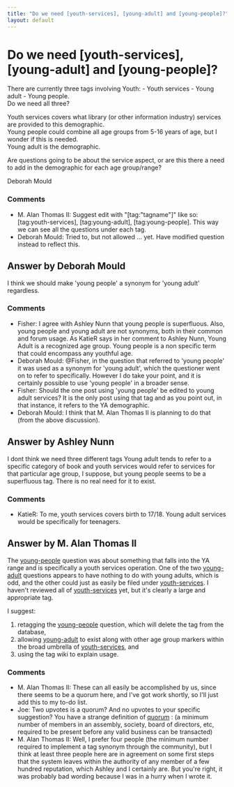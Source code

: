 ```yaml
---
title: "Do we need [youth-services], [young-adult] and [young-people]?"
layout: default
---
```

Do we need [youth-services], [young-adult] and [young-people]?
=====================
There are currently three tags involving Youth: - Youth services - Young
adult - Young people.\
 Do we need all three?

Youth services covers what library (or other information industry)
services are provided to this demographic.\
 Young people could combine all age groups from 5-16 years of age, but I
wonder if this is needed.\
 Young adult is the demographic.

Are questions going to be about the service aspect, or are this there a
need to add in the demographic for each age group/range?

Deborah Mould

### Comments ###
* M. Alan Thomas II: Suggest edit with "[tag:"tagname"]" like so: [tag:youth-services],
[tag:young-adult], [tag:young-people]. This way we can see all the
questions under each tag.
* Deborah Mould: Tried to, but not allowed ... yet. Have modified question instead to
reflect this.


Answer by Deborah Mould
----------------
I think we should make 'young people' a synonym for 'young adult'
regardless.

### Comments ###
* Fisher: I agree with Ashley Nunn that young people is superfluous. Also, young
people and young adult are not synonyms, both in their common and forum
usage. As KatieR says in her comment to Ashley Nunn, Young Adult is a
recognized age group. Young people is a non specific term that could
encompass any youthful age.
* Deborah Mould: @Fisher, in the question that referred to 'young people' it was used as
a synonym for 'young adult', which the questioner went on to refer to
specifically. However I do take your point, and it is certainly possible
to use 'young people' in a broader sense.
* Fisher: Should the one post using 'young people' be edited to young adult
services? It is the only post using that tag and as you point out, in
that instance, it refers to the YA demographic.
* Deborah Mould: I think that M. Alan Thomas II is planning to do that (from the above
discussion).

Answer by Ashley Nunn
----------------
I dont think we need three different tags Young adult tends to refer to
a specific category of book and youth services would refer to services
for that particular age group, I suppose, but young people seems to be a
superfluous tag. There is no real need for it to exist.

### Comments ###
* KatieR: To me, youth services covers birth to 17/18. Young adult services would
be specifically for teenagers.

Answer by M. Alan Thomas II
----------------
The
[young-people](http://libraries.stackexchange.com/questions/tagged/young-people "show questions tagged 'young-people'")
question was about something that falls into the YA range and is
specifically a youth services operation. One of the two
[young-adult](http://libraries.stackexchange.com/questions/tagged/young-adult "show questions tagged 'young-adult'")
questions appears to have nothing to do with young adults, which is odd,
and the other could just as easily be filed under
[youth-services](http://libraries.stackexchange.com/questions/tagged/youth-services "show questions tagged 'youth-services'").
I haven't reviewed all of
[youth-services](http://libraries.stackexchange.com/questions/tagged/youth-services "show questions tagged 'youth-services'")
yet, but it's clearly a large and appropriate tag.

I suggest:

1.  retagging the
    [young-people](http://libraries.stackexchange.com/questions/tagged/young-people "show questions tagged 'young-people'")
    question, which will delete the tag from the database,
2.  allowing
    [young-adult](http://libraries.stackexchange.com/questions/tagged/young-adult "show questions tagged 'young-adult'")
    to exist along with other age group markers within the broad
    umbrella of
    [youth-services](http://libraries.stackexchange.com/questions/tagged/youth-services "show questions tagged 'youth-services'"),
    and
3.  using the tag wiki to explain usage.


### Comments ###
* M. Alan Thomas II: These can all easily be accomplished by us, since there seems to be a
quorum here, and I've got work shortly, so I'll just add this to my
to-do list.
* Joe: Two upvotes is a quorum? And no upvotes to your specific suggestion? You
have a strange definition of
[quorum](http://dictionary.reference.com/browse/quorum?s=t) : (a minimum
number of members in an assembly, society, board of directors, etc,
required to be present before any valid business can be transacted)
* M. Alan Thomas II: Well, I prefer four people (the minimum number required to implement a
tag synonym through the community), but I think at least three people
here are in agreement on some first steps that the system leaves within
the authority of any member of a few hundred reputation, which Ashley
and I certainly are. But you're right, it was probably bad wording
because I was in a hurry when I wrote it.

